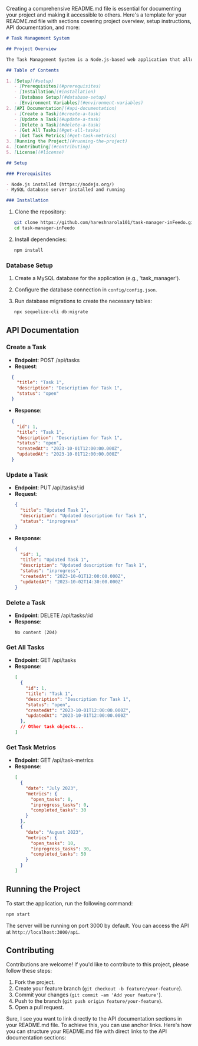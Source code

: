 Creating a comprehensive README.md file is essential for documenting your project and making it accessible to others. Here's a template for your README.md file with sections covering project overview, setup instructions, API documentation, and more:

```markdown
# Task Management System

## Project Overview

The Task Management System is a Node.js-based web application that allows users to manage tasks, including creating, updating, and deleting tasks. It also provides task metrics based on status and timeline.

## Table of Contents

1. [Setup](#setup)
   - [Prerequisites](#prerequisites)
   - [Installation](#installation)
   - [Database Setup](#database-setup)
   - [Environment Variables](#environment-variables)
2. [API Documentation](#api-documentation)
   - [Create a Task](#create-a-task)
   - [Update a Task](#update-a-task)
   - [Delete a Task](#delete-a-task)
   - [Get All Tasks](#get-all-tasks)
   - [Get Task Metrics](#get-task-metrics)
3. [Running the Project](#running-the-project)
4. [Contributing](#contributing)
5. [License](#license)

## Setup

### Prerequisites

- Node.js installed (https://nodejs.org/)
- MySQL database server installed and running

### Installation

```

1. Clone the repository:
```bash
   git clone https://github.com/hareshnarola101/task-manager-inFeedo.git
   cd task-manager-inFeedo
```

2. Install dependencies:
```bash
   npm install
```

### Database Setup

1. Create a MySQL database for the application (e.g., 'task_manager').

2. Configure the database connection in `config/config.json`.

3. Run database migrations to create the necessary tables:
```bash
   npx sequelize-cli db:migrate
```



## API Documentation

### Create a Task

- **Endpoint**: POST /api/tasks
- **Request**:
```json
  {
    "title": "Task 1",
    "description": "Description for Task 1",
    "status": "open"
  }
```
- **Response**:
```json
  {
    "id": 1,
    "title": "Task 1",
    "description": "Description for Task 1",
    "status": "open",
    "createdAt": "2023-10-01T12:00:00.000Z",
    "updatedAt": "2023-10-01T12:00:00.000Z"
  }
```

### Update a Task

- **Endpoint**: PUT /api/tasks/:id
- **Request**:
  ```json
  {
    "title": "Updated Task 1",
    "description": "Updated description for Task 1",
    "status": "inprogress"
  }
  ```
- **Response**:
  ```json
  {
    "id": 1,
    "title": "Updated Task 1",
    "description": "Updated description for Task 1",
    "status": "inprogress",
    "createdAt": "2023-10-01T12:00:00.000Z",
    "updatedAt": "2023-10-02T14:30:00.000Z"
  }
  ```

### Delete a Task

- **Endpoint**: DELETE /api/tasks/:id
- **Response**:
  ```
  No content (204)
  ```

### Get All Tasks

- **Endpoint**: GET /api/tasks
- **Response**:
  ```json
  [
    {
      "id": 1,
      "title": "Task 1",
      "description": "Description for Task 1",
      "status": "open",
      "createdAt": "2023-10-01T12:00:00.000Z",
      "updatedAt": "2023-10-01T12:00:00.000Z"
    },
    // Other task objects...
  ]
  ```

### Get Task Metrics

- **Endpoint**: GET /api/task-metrics
- **Response**:
  ```json
  [
    {
      "date": "July 2023",
      "metrics": {
        "open_tasks": 0,
        "inprogress_tasks": 0,
        "completed_tasks": 30
      }
    },
    {
      "date": "August 2023",
      "metrics": {
        "open_tasks": 10,
        "inprogress_tasks": 30,
        "completed_tasks": 50
      }
    }
  ]
  ```
  

## Running the Project

To start the application, run the following command:

```bash
npm start
```

The server will be running on port 3000 by default. You can access the API at `http://localhost:3000/api`.

## Contributing

Contributions are welcome! If you'd like to contribute to this project, please follow these steps:
1. Fork the project.
2. Create your feature branch (`git checkout -b feature/your-feature`).
3. Commit your changes (`git commit -am 'Add your feature'`).
4. Push to the branch (`git push origin feature/your-feature`).
5. Open a pull request.


Sure, I see you want to link directly to the API documentation sections in your README.md file. To achieve this, you can use anchor links. Here's how you can structure your README.md file with direct links to the API documentation sections:





